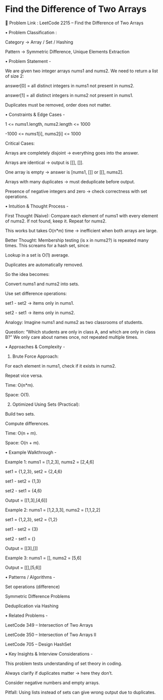 # Find the Difference of Two Arrays

🔗 Problem Link : LeetCode 2215 – Find the Difference of Two Arrays

• Problem Classification :

Category → Array / Set / Hashing

Pattern → Symmetric Difference, Unique Elements Extraction

• Problem Statement -

We are given two integer arrays nums1 and nums2.
We need to return a list of size 2:

answer[0] = all distinct integers in nums1 not present in nums2.

answer[1] = all distinct integers in nums2 not present in nums1.

Duplicates must be removed, order does not matter.

• Constraints & Edge Cases -

1 <= nums1.length, nums2.length <= 1000

-1000 <= nums1[i], nums2[i] <= 1000

Critical Cases:

Arrays are completely disjoint → everything goes into the answer.

Arrays are identical → output is [[], []].

One array is empty → answer is [nums1, []] or [[], nums2].

Arrays with many duplicates → must deduplicate before output.

Presence of negative integers and zero → check correctness with set operations.

• Intuition & Thought Process -

First Thought (Naive):
Compare each element of nums1 with every element of nums2. If not found, keep it. Repeat for nums2.

This works but takes O(n*m) time → inefficient when both arrays are large.

Better Thought:
Membership testing (is x in nums2?) is repeated many times.
This screams for a hash set, since:

Lookup in a set is O(1) average.

Duplicates are automatically removed.

So the idea becomes:

Convert nums1 and nums2 into sets.

Use set difference operations:

set1 - set2 → items only in nums1.

set2 - set1 → items only in nums2.

Analogy:
Imagine nums1 and nums2 as two classrooms of students.

Question: “Which students are only in class A, and which are only in class B?”
We only care about names once, not repeated multiple times.

• Approaches & Complexity -

1. Brute Force Approach:

For each element in nums1, check if it exists in nums2.

Repeat vice versa.

Time: O(n*m).

Space: O(1).

2. Optimized Using Sets (Practical):

Build two sets.

Compute differences.

Time: O(n + m).

Space: O(n + m).

• Example Walkthrough -

Example 1:
nums1 = [1,2,3], nums2 = [2,4,6]

set1 = {1,2,3}, set2 = {2,4,6}

set1 - set2 = {1,3}

set2 - set1 = {4,6}

Output = [[1,3],[4,6]]

Example 2:
nums1 = [1,2,3,3], nums2 = [1,1,2,2]

set1 = {1,2,3}, set2 = {1,2}

set1 - set2 = {3}

set2 - set1 = {}

Output = [[3],[]]

Example 3:
nums1 = [], nums2 = [5,6]

Output = [[],[5,6]]

• Patterns / Algorithms -

Set operations (difference)

Symmetric Difference Problems

Deduplication via Hashing

• Related Problems -

LeetCode 349 – Intersection of Two Arrays

LeetCode 350 – Intersection of Two Arrays II

LeetCode 705 – Design HashSet

• Key Insights & Interview Considerations -

This problem tests understanding of set theory in coding.

Always clarify if duplicates matter → here they don’t.

Consider negative numbers and empty arrays.

Pitfall: Using lists instead of sets can give wrong output due to duplicates.